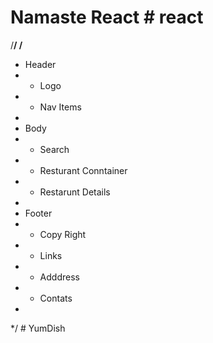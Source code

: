 # Namaste React #   r e a c t 
 
 



 /**/
/**
 * Header
 *  - Logo
 *  - Nav Items
 * 
 * Body
 *  - Search
 *  - Resturant Conntainer
 *  - Restarunt Details
 * 
 * Footer
 *  - Copy Right
 *  - Links
 *  - Adddress
 *  - Contats
 *  
 */
#   Y u m D i s h  
 